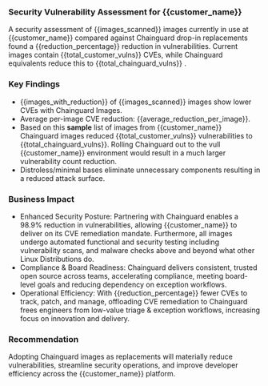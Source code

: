 ### Security Vulnerability Assessment for {{customer_name}}

A security assessment of {{images_scanned}} images currently in use at {{customer_name}} compared against Chainguard drop-in replacements found a {{reduction_percentage}} reduction in vulnerabilities. Current images contain {{total_customer_vulns}} CVEs, while Chainguard equivalents reduce this to {{total_chainguard_vulns}} .

### Key Findings

- {{images_with_reduction}} of {{images_scanned}} images show lower CVEs with Chainguard Images.
- Average per-image CVE reduction: {{average_reduction_per_image}}.
- Based on this **sample** list of images from {{customer_name}} Chainguard images reduced {{total_customer_vulns}} vulnerabilities to {{total_chainguard_vulns}}. Rolling Chainguard out to the vull {{customer_name}} environment would result in a much larger vulnerability count reduction.
- Distroless/minimal bases eliminate unnecessary components resulting in a reduced attack surface.


### Business Impact

- Enhanced Security Posture: Partnering with Chainguard enables a 98.9% reduction in vulnerabilities, allowing {{customer_name}} to deliver on its CVE remediation mandate. Furthermore, all images undergo automated functional and security testing including vulnerability scans, and malware checks above and beyond what other Linux Distributions do.
- Compliance & Board Readiness: Chainguard delivers consistent, trusted open source across teams, accelerating compliance, meeting board-level goals and reducing dependency on exception workflows.
- Operational Efficiency: With {{reduction_percentage}} fewer CVEs to track, patch, and manage, offloading CVE remediation to Chainguard frees engineers from low-value triage & exception workflows, increasing focus on innovation and delivery.

### Recommendation

Adopting Chainguard images as replacements will materially reduce vulnerabilities, streamline security operations, and improve developer efficiency across the {{customer_name}} platform.

<br>
<br>
<br>
<br>
<br>